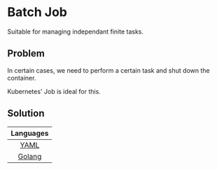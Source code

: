 # Batch Job

Suitable for managing independant finite tasks.

## Problem

In certain cases, we need to perform a certain task and shut down the container.

Kubernetes' Job is ideal for this.

## Solution

| Languages |
|:-:|
| [YAML](./batchJob.yaml) |
| [Golang](./batchJob.go) |
